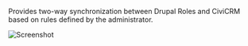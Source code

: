 Provides two-way synchronization between Drupal Roles and CiviCRM based on rules defined by the administrator.

![Screenshot](/images/group_role_sync.jpg)


